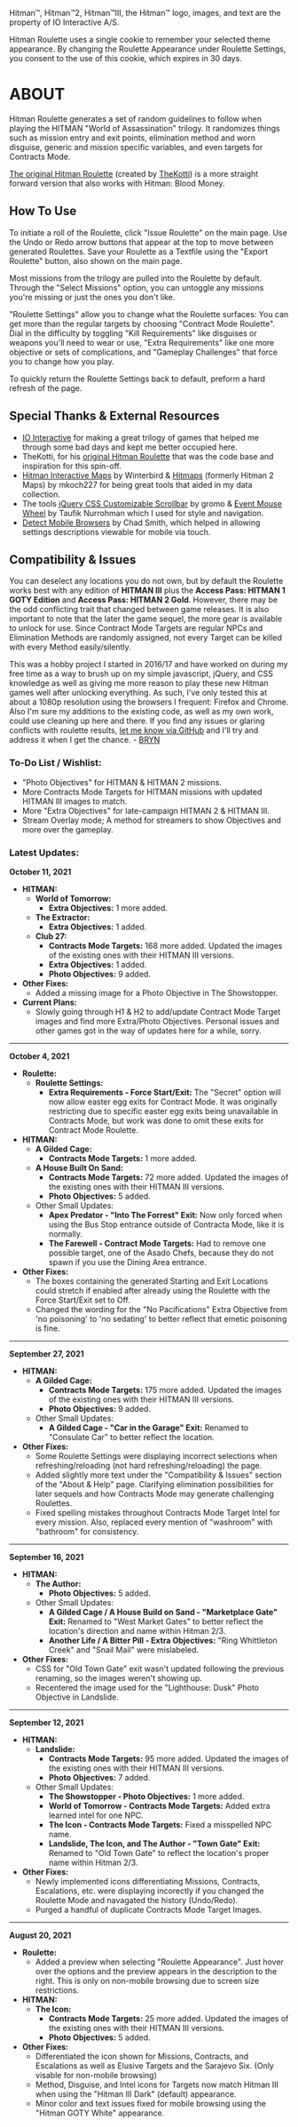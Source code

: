 Hitman™, Hitman™2, Hitman™III, the Hitman™ logo, images, and text are the property of IO Interactive A/S.

Hitman Roulette uses a single cookie to remember your selected theme appearance. By changing the Roulette Appearance under Roulette Settings, you consent to the use of this cookie, which expires in 30 days.

# ABOUT

Hitman Roulette generates a set of random guidelines to follow when playing the HITMAN "World of Assassination" trilogy. It randomizes things such as mission entry and exit points, elimination method and worn disguise, generic and mission specific variables, and even targets for Contracts Mode.

[The original Hitman Roulette](https://thekotti.github.io/about.html) (created by [TheKotti](https://twitter.com/TheKotti)) is a more straight forward version that also works with Hitman: Blood Money.

## How To Use

To initiate a roll of the Roulette, click "Issue Roulette" on the main page. Use the Undo or Redo arrow buttons that appear at the top to move between generated Roulettes. Save your Roulette as a Textfile using the "Export Roulette" button, also shown on the main page.

Most missions from the trilogy are pulled into the Roulette by default. Through the "Select Missions" option, you can untoggle any missions you're missing or just the ones you don't like.

"Roulette Settings" allow you to change what the Roulette surfaces: You can get more than the regular targets by choosing "Contract Mode Roulette". Dial in the difficulty by toggling "Kill Requirements" like disguises or weapons you'll need to wear or use, "Extra Requirements" like one more objective or sets of complications, and "Gameplay Challenges" that force you to change how you play.

To quickly return the Roulette Settings back to default, preform a hard refresh of the page.

## Special Thanks & External Resources
* [IO Interactive](https://www.ioi.dk/) for making a great trilogy of games that helped me through some bad days and kept me better occupied here.
* TheKotti, for his [original Hitman Roulette](https://thekotti.github.io/about.html) that was the code base and inspiration for this spin-off.
* [Hitman Interactive Maps](http://hitmanmaps.com/) by Winterbird & [Hitmaps](https://www.hitmaps.com/) (formerly Hitman 2 Maps) by mkoch227 for being great tools that aided in my data collection.
* The tools [jQuery CSS Customizable Scrollbar](https://github.com/gromo/jquery.scrollbar) by gromo & [Event Mouse Wheel](https://www.dte.web.id/2013/02/event-mouse-wheel.html) by Taufik Nurrohman which I used for style and navigation.
* [Detect Mobile Browsers](http://detectmobilebrowsers.com/) by Chad Smith, which helped in allowing settings descriptions viewable for mobile via touch.

## Compatibility & Issues

You can deselect any locations you do not own, but by default the Roulette works best with any edition of **HITMAN III** plus the **Access Pass: HITMAN 1 GOTY Edition** and **Access Pass: HITMAN 2 Gold**. However, there may be the odd conflicting trait that changed between game releases.  It is also important to note that the later the game sequel, the more gear is available to unlock for use. Since Contract Mode Targets are regular NPCs and Elimination Methods are randomly assigned, not every Target can be killed with every Method easily/silently.

This was a hobby project I started in 2016/17 and have worked on during my free time as a way to brush up on my simple javascript, jQuery, and CSS knowledge as well as giving me more reason to play these new Hitman games well after unlocking everything. As such, I've only tested this at about a 1080p resolution using the browsers I frequent: Firefox and Chrome. Also I'm sure my additions to the existing code, as well as my own work, could use cleaning up here and there. If you find any issues or glaring conflicts with roulette results, [let me know via GitHub](https://github.com/BRYN4444/HitmanRoulette/issues) and I'll try and address it when I get the chance. - [BRYN](http://bryn.info/)

### To-Do List / Wishlist:
* "Photo Objectives" for HITMAN & HITMAN 2 missions.
* More Contracts Mode Targets for HITMAN missions with updated HITMAN III images to match.
* More "Extra Objectives" for late-campaign HITMAN 2 & HITMAN III.
* Stream Overlay mode; A method for streamers to show Objectives and more over the gameplay.

### Latest Updates:

**October 11, 2021**
* **HITMAN:**
  * **World of Tomorrow:**
    * **Extra Objectives:** 1 more added.
  * **The Extractor:**
    * **Extra Objectives:** 1 added.
  * **Club 27:**
    * **Contracts Mode Targets:** 168 more added. Updated the images of the existing ones with their HITMAN III versions.
    * **Extra Objectives:** 1 added.
    * **Photo Objectives:** 9 added.
* **Other Fixes:**
  * Added a missing image for a Photo Objective in The Showstopper.
* **Current Plans:**
  * Slowly going through H1 & H2 to add/update Contract Mode Target images and find more Extra/Photo Objectives. Personal issues and other games got in the way of updates here for a while, sorry.

---

**October 4, 2021**
* **Roulette:**
  * **Roulette Settings:**
    * **Extra Requirements - Force Start/Exit:** The "Secret" option will now allow easter egg exits for Contract Mode. It was originally restricting due to specific easter egg exits being unavailable in Contracts Mode, but work was done to omit these exits for Contract Mode Roulette.
* **HITMAN:**
  * **A Gilded Cage:**
    * **Contracts Mode Targets:** 1 more added.
  * **A House Built On Sand:**
    * **Contracts Mode Targets:** 72 more added. Updated the images of the existing ones with their HITMAN III versions.
    * **Photo Objectives:** 5 added.
  * Other Small Updates:
    * **Apex Predator - "Into The Forrest" Exit:** Now only forced when using the Bus Stop entrance outside of Contracta Mode, like it is normally.
    * **The Farewell - Contract Mode Targets:** Had to remove one possible target, one of the Asado Chefs, because they do not spawn if you use the Dining Area entrance.
* **Other Fixes:**
  * The boxes containing the generated Starting and Exit Locations could stretch if enabled after already using the Roulette with the Force Start/Exit set to Off.
  * Changed the wording for the "No Pacifications" Extra Objective from 'no poisoning' to 'no sedating' to better reflect that emetic poisoning is fine.

---

**September 27, 2021**
* **HITMAN:**
  * **A Gilded Cage:**
    * **Contracts Mode Targets:** 175 more added. Updated the images of the existing ones with their HITMAN III versions.
    * **Photo Objectives:** 9 added.
  * Other Small Updates:
    * **A Gilded Cage - "Car in the Garage" Exit:** Renamed to "Consulate Car" to better reflect the location.
* **Other Fixes:**
  * Some Roulette Settings were displaying incorrect selections when refreshing/reloading (not hard refreshing/reloading) the page.
  * Added slightly more text under the "Compatibility & Issues" section of the "About & Help" page. Clarifying elimination possibilities for later sequels and how Contracts Mode may generate challenging Roulettes.
  * Fixed spelling mistakes throughout Contracts Mode Target Intel for every mission. Also, replaced every mention of "washroom" with "bathroom" for consistency.

---

**September 16, 2021**
* **HITMAN:**
  * **The Author:**
    * **Photo Objectives:** 5 added.
  * Other Small Updates:
    * **A Gilded Cage / A House Build on Sand - "Marketplace Gate" Exit:** Renamed to "West Market Gates" to better reflect the location's direction and name within Hitman 2/3.
	* **Another Life / A Bitter Pill - Extra Objectives:** "Ring Whittleton Creek" and "Snail Mail" were mislabeled.
* **Other Fixes:**
  * CSS for "Old Town Gate" exit wasn't updated following the previous renaming, so the images weren't showing up.
  * Recentered the image used for the "Lighthouse: Dusk" Photo Objective in Landslide.

---

**September 12, 2021**
* **HITMAN:**
  * **Landslide:**
    * **Contracts Mode Targets:** 95 more added. Updated the images of the existing ones with their HITMAN III versions.
    * **Photo Objectives:** 7 added.
  * Other Small Updates:
    * **The Showstopper - Photo Objectives:** 1 more added.
	* **World of Tomorrow - Contracts Mode Targets:** Added extra learned intel for one NPC.
	* **The Icon - Contracts Mode Targets:** Fixed a misspelled NPC name.
	* **Landslide, The Icon, and The Author - "Town Gate" Exit:** Renamed to "Old Town Gate" to reflect the location's proper name within Hitman 2/3.
* **Other Fixes:**
  * Newly implemented icons differentiating Missions, Contracts, Escalations, etc. were displaying incorectly if you changed the Roulette Mode and navagated the history (Undo/Redo).
  * Purged a handful of duplicate Contracts Mode Target Images.

---

**August 20, 2021**
* **Roulette:**
  * Added a preview when selecting "Roulette Appearance". Just hover over the options and the preview appears in the description to the right. This is only on non-mobile browsing due to screen size restrictions.
* **HITMAN:**
  * **The Icon:**
    * **Contracts Mode Targets:** 25 more added. Updated the images of the existing ones with their HITMAN III versions.
    * **Photo Objectives:** 5 added.
* **Other Fixes:**
  * Differentiated the icon shown for Missions, Contracts, and Escalations as well as Elusive Targets and the Sarajevo Six. (Only visable for non-mobile browsing)
  * Method, Disguise, and Intel icons for Targets now match Hitman III when using the "Hitman III Dark" (default) appearance.
  * Minor color and text issues fixed for mobile browsing using the "Hitman GOTY White" appearance. 